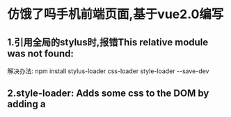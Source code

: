 # 仿饿了吗手机前端页面,基于vue2.0编写
## 1.引用全局的stylus时,报错This relative module was not found:
解决办法:
npm install stylus-loader css-loader style-loader --save-dev
## 2.style-loader: Adds some css to the DOM by adding a <style> tag
解决办法:
在下面添上
include: [
/src/,
。。。。
]
可以了
include:是代表我们解析的文件只包含那些东西
include: [] 这里用一个数组来包括的要解析的文件夹路径
{
      test: /\.styl$/, loader: 'style-loader!css-loader!stylus-loader',include: []
}
## 3.expected "indent", got "."
因为第二行的.border-1px报错
解决办法:
expected "indent", got "." 在写stylus时碰到这种问题，肯定是由于编辑器使用了不一样的缩进方式，
需要进行设置即可。因为他在你的编辑器中可能是对齐了的，但是实际并没有
.border-1px加几个空格就好了
## 4.配置mock,视频中在dev-server.js中配置，项目中在webpack.dev.conf.js中配置
首先
// nodejs开发框架express，用来简化操作
const express = require('express')
// 创建node.js的express开发框架的实例
const app = express()
// 引用的json地址
var appData = require('../data.json')
// json某一个key
var seller = appData.seller;
var goods = appData.goods;
var ratings = appData.ratings;
var apiRoutes = express.Router();
app.use('/api', apiRoutes);
然后找到devServer,添加
  `before(app) {
    app.get('/api/seller', (req, res) => {
      res.json({
        // 这里是你的json内容
        errno: 0,
        data: seller
      })
    }),
    app.get('/api/goods', (req, res) => {
      res.json({
        // 这里是你的json内容
        errno: 0,
        data: goods
      })
    }),
    app.get('/api/ratings', (req, res) => {
      res.json({
        // 这里是你的json内容
        errno: 0,
        data: ratings
      })
    })
  }`
再访问本地数据就可以了
## 5.使用vue-resource之前要安装vue-resource，然后在index.js中执行
Vue.use(VueResource)
执行之后才可以使用
## 6.在main.js中加载的公共样式index.styl,这样App.vue里面就可以直接使用加载进来的公共样式
## 7.水平居中
  ### 7.1 margin和width实现水平居中
  父元素有明确的宽度,配合margin的左右值为“auto”实现效果
  ### 7.2 inline-block实现水平居中方法
  父容器中设置text-align的属性为“center”,子元素设置display : inline-block
  ### 7.3 浮动实现水平居中的方法 https://www.w3cplus.com/css/elements-horizontally-center-with-css.html
## 8.垂直居中
  ### 8.1 单行文本
  只需为它们添加等值的 padding-top 和 padding-bottom 就可以实现垂直居中
  ### 8.2 多行文本
  同样可以使用等值 padding-top 和 padding-bottom 的方式实现垂直居中。如果你在使用过程中发现这种方法没见效，
  那么你可以通过 CSS 为文本设置一个类似 table-cell 的父级容器，然后使用 vertical-align 属性实现垂直居中
  ### 8.3 flex布局
## 9.better-scroll
  ### 9.1 在package.json中添加依赖
     "better-scroll": "^1.5.5"
     然后运行npm stall
  ### 9.2 添加ref
    ref="menuWrapper"
    ref="foodWrapper"
  ### 9.3 添加初始化逻辑
       `methods:{
            _initScroll:function () {
               this.menuScroll = new BScroll(this.$refs.menuWrapper, {});
                       this.foodScroll = new BScroll(this.$refs.foodWrapper, {});
            }
       },`
  ### 9.4 获取数据后调用初始化方法
     `this.$http.get('/api/goods').then((response)=> {
            response = response.body;
            if (response.errno === 0) {
              this.goods = response.data;
              this._initScroll();
            }
     });`
